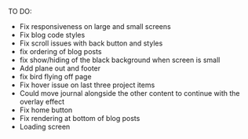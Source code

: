 TO DO:

- Fix responsiveness on large and small screens
- Fix blog code styles 
- Fix scroll issues with back button and styles
- fix ordering of blog posts
- fix show/hiding of the black background when screen is small
- Add plane out and footer
- fix bird flying off page
- Fix hover issue on last three project items
- Could move journal alongside the other content to continue with the overlay effect
- Fix home button
- Fix rendering at bottom of blog posts
- Loading screen